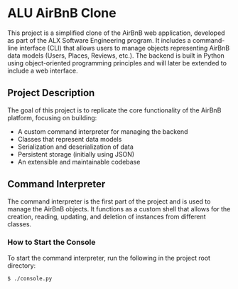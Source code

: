 # ALU AirBnB Clone

This project is a simplified clone of the AirBnB web application, developed as part of the ALX Software Engineering program. It includes a command-line interface (CLI) that allows users to manage objects representing AirBnB data models (Users, Places, Reviews, etc.). The backend is built in Python using object-oriented programming principles and will later be extended to include a web interface.

## Project Description

The goal of this project is to replicate the core functionality of the AirBnB platform, focusing on building:
- A custom command interpreter for managing the backend
- Classes that represent data models
- Serialization and deserialization of data
- Persistent storage (initially using JSON)
- An extensible and maintainable codebase

## Command Interpreter

The command interpreter is the first part of the project and is used to manage the AirBnB objects. It functions as a custom shell that allows for the creation, reading, updating, and deletion of instances from different classes.

### How to Start the Console

To start the command interpreter, run the following in the project root directory:

```bash
$ ./console.py
